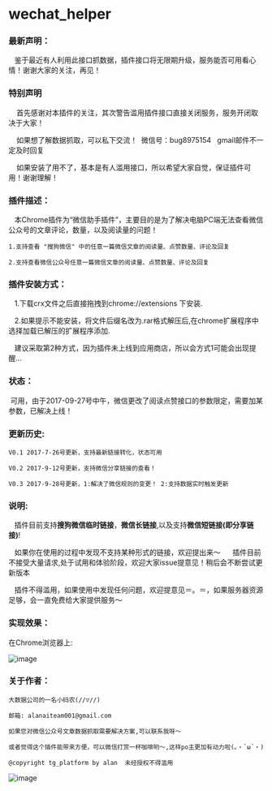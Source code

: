 # wechat_helper


### 最新声明：

    鉴于最近有人利用此接口抓数据，插件接口将无限期升级，服务能否可用看心情！谢谢大家的关注，再见！
   

### 特别声明

     首先感谢对本插件的关注，其次警告滥用插件接口直接关闭服务，服务开闭取决于大家！ 
     
     如果想了解数据抓取，可以私下交流！  微信号：bug8975154   gmail邮件不一定及时回复
     
     如果安装了用不了，基本是有人滥用接口，所以希望大家自觉，保证插件可用！谢谢理解！
     

### 插件描述：

    本Chrome插件为“微信助手插件”，主要目的是为了解决电脑PC端无法查看微信公众号的文章评论，数量，以及阅读量的问题！

    1.支持查看 "搜狗微信" 中的任意一篇微信文章的阅读量、点赞数量、评论及回复
    
    2.支持查看微信公众号任意一篇微信文章的阅读量、点赞数量、评论及回复
    

### 插件安装方式：

    
    1.下载crx文件之后直接拖拽到chrome://extensions 下安装.
     
    2.如果提示不能安装，将文件后缀名改为.rar格式解压后,在chrome扩展程序中选择加载已解压的扩展程序添加.
    
    建议采取第2种方式，因为插件未上线到应用商店，所以会方式1可能会出现提醒...


### 状态：
  
  可用，由于2017-09-27号中午，微信更改了阅读点赞接口的参数限定，需要加某参数，已解决上线！

### 更新历史:


    V0.1 2017-7-26号更新，支持最新链接转化，状态可用

    V0.2 2017-9-12号更新，支持微信分享链接的查看！
    
    V0.3 2017-9-28号更新，1:解决了微信规则的变更！ 2:支持数据实时触发更新


### 说明:

    插件目前支持**搜狗微信临时链接**，**微信长链接**,以及支持**微信短链接(即分享链接)**!
    
    如果你在使用的过程中发现不支持某种形式的链接，欢迎提出来～
  
    插件目前不接受大量请求,处于试用和体验阶段，欢迎大家issue提意见！稍后会不断尝试更新版本
    
    插件不得滥用，如果使用中发现任何问题，欢迎提意见＝。＝，如果服务器资源足够，会一直免费给大家提供服务～




### 实现效果：

在Chrome浏览器上:

![image](https://github.com/Zhouchuanwen/wechat_helper/blob/master/img/test3.png)



### 关于作者：

    大数据公司的一名小码农(//▽//)

    邮箱: alanaiteam001@gmail.com

    如果您对微信公众号文章数据抓取需要解决方案,可以联系我呀～

    或者觉得这个插件能带来方便，可以微信打赏一杯咖啡哟～,这样po主更加有动力啦(。・`ω´・)

    @copyright tg_platform by alan  未经授权不得滥用
 

![image](https://github.com/Zhouchuanwen/wechat_helper/blob/master/img/weixinzhifu.png)
